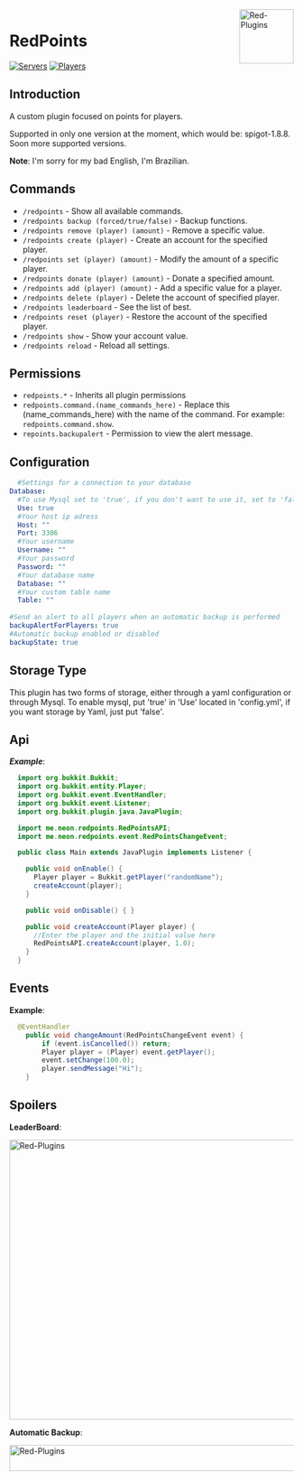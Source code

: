 <img src="https://avatars2.githubusercontent.com/u/63077065?s=400&u=738f37e1c06c85fa9dafe798c2f23123fea0ed89&v=4" alt="Red-Plugins" title="Red-Plugins" align="right" height="96" width="96"/>

# RedPoints

[![Servers](https://img.shields.io/bstats/servers/7513)]()
[![Players](https://img.shields.io/bstats/players/7513)]()

## Introduction

A custom plugin focused on points for players.

Supported in only one version at the moment, which would be: spigot-1.8.8. Soon more supported versions.

**Note**: I'm sorry for my bad English, I'm Brazilian.

## Commands

- `/redpoints` - Show all available commands.
- `/redpoints backup (forced/true/false)` - Backup functions.
- `/redpoints remove (player) (amount)` - Remove a specific value.
- `/redpoints create (player)` - Create an account for the specified player.
- `/redpoints set (player) (amount)` - Modify the amount of a specific player.
- `/redpoints donate (player) (amount)` - Donate a specified amount.
- `/redpoints add (player) (amount)` - Add a specific value for a player.
- `/redpoints delete (player)` - Delete the account of specified player.
- `/redpoints leaderboard` - See the list of best.
- `/redpoints reset (player)` - Restore the account of the specified player.
- `/redpoints show` - Show your account value.
- `/redpoints reload` - Reload all settings.

## Permissions

- `redpoints.*` - Inherits all plugin permissions
- `redpoints.command.(name_commands_here)` - Replace this (name_commands_here) with the name of the command. For example: `redpoints.command.show`.
- `repoints.backupalert` - Permission to view the alert message.

## Configuration 

```yaml
  #Settings for a connection to your database
Database:
  #To use Mysql set to 'true', if you don't want to use it, set to 'false'.
  Use: true
  #Your host ip adress
  Host: ""
  Port: 3306
  #Your username
  Username: ""
  #Your password
  Password: ""
  #Your database name
  Database: ""
  #Your custom table name
  Table: ""
 
#Send an alert to all players when an automatic backup is performed 
backupAlertForPlayers: true 
#Automatic backup enabled or disabled
backupState: true
```

## Storage Type

This plugin has two forms of storage, either through a yaml configuration or through Mysql. To enable mysql, put 'true' in 'Use' located in 'config.yml', if you want storage by Yaml, just put 'false'.

## Api

***Example***:

```java 
  import org.bukkit.Bukkit;
  import org.bukkit.entity.Player;
  import org.bukkit.event.EventHandler;
  import org.bukkit.event.Listener;
  import org.bukkit.plugin.java.JavaPlugin;

  import me.neon.redpoints.RedPointsAPI;
  import me.neon.redpoints.event.RedPointsChangeEvent;

  public class Main extends JavaPlugin implements Listener {

    public void onEnable() {
      Player player = Bukkit.getPlayer("randomName");
      createAccount(player);
    }

    public void onDisable() { }

    public void createAccount(Player player) {
      //Enter the player and the initial value here
      RedPointsAPI.createAccount(player, 1.0);
    }
  }
```

## Events

**Example**:

```java
  @EventHandler
	public void changeAmount(RedPointsChangeEvent event) {
		if (event.isCancelled()) return;
		Player player = (Player) event.getPlayer();
		event.setChange(100.0);
		player.sendMessage("Hi");
	}
```

## Spoilers

**LeaderBoard**:

<img src="https://raw.githubusercontent.com/Red-Plugins/RedPoints/master/assets/leaderboard.png" alt="Red-Plugins" title="Red-Plugins" align="center" height="496" width="692"/>

**Automatic Backup**:

<img src="https://raw.githubusercontent.com/Red-Plugins/RedPoints/master/assets/automaticbackup.png" alt="Red-Plugins" title="Red-Plugins" align="center" height="46" width="992"/>
